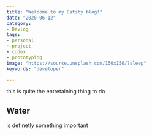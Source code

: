 ```yaml
---
title: "Welcome to my Gatsby blog!"
date: "2020-06-12"
category: 
- Devlog
tags:
- personal
- project
- codex
- prototyping
image: "https://source.unsplash.com/150x150/?sleep"
keywords: "developer"

---
```


this is quite the entretaining thing to do

## Water

is definetly something important
